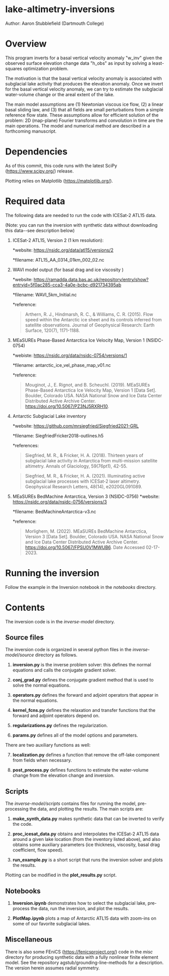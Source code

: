 # lake-altimetry-inversions
Author: Aaron Stubblefield (Dartmouth College)

# Overview
This program inverts for a basal vertical velocity anomaly "w_inv" given the observed surface
elevation change data "h_obs" as input by solving a least-squares optimization problem.

The motivation is that the basal vertical velocity anomaly is associated with
subglacial lake activity that produces the elevation anomaly. Once we invert
for the basal vertical velocity anomaly, we can try to estimate the subglacial
water-volume change or the areal extent of the lake.

The main model assumptions are (1) Newtonian viscous ice flow, (2) a linear
basal sliding law, and (3) that all fields are small perturbations from a simple
reference flow state. These assumptions allow for efficient solution of the problem:
2D (map-plane) Fourier transforms and convolution in time are the main
operations. The model and numerical method are described in a forthcoming manuscript.

# Dependencies
As of this commit, this code runs with the latest SciPy (https://www.scipy.org/)
release.

Plotting relies on Matplotlib (https://matplotlib.org/).

# Required data
The following data are needed to run the code with ICESat-2 ATL15 data.

(Note: you can run the inversion with synthetic data without downloading this data--see description below)

1. ICESat-2 ATL15, Version 2 (1 km resolution):

   *website: https://nsidc.org/data/atl15/versions/2

   *filename: ATL15_AA_0314_01km_002_02.nc

2. WAVI model output (for basal drag and ice viscosity )

   *website: https://ramadda.data.bas.ac.uk/repository/entry/show?entryid=5f0ac285-cca3-4a0e-bcbc-d921734395ab

   *filename: WAVI_5km_Initial.nc

   *reference:
      >Arthern, R. J., Hindmarsh, R. C., & Williams, C. R. (2015). Flow speed within
      the Antarctic ice sheet and its controls inferred from satellite observations.
      Journal of Geophysical Research: Earth Surface, 120(7), 1171-1188.

3. MEaSUREs Phase-Based Antarctica Ice Velocity Map, Version 1 (NSIDC-0754)

   *webiste: https://nsidc.org/data/nsidc-0754/versions/1

   *filename: antarctic_ice_vel_phase_map_v01.nc

   *reference:
      > Mouginot, J., E. Rignot, and B. Scheuchl. (2019). MEaSUREs Phase-Based Antarctica Ice Velocity Map, Version 1 [Data Set]. Boulder, Colorado USA. NASA National Snow and Ice Data Center Distributed Active Archive Center. https://doi.org/10.5067/PZ3NJ5RXRH10. 

4. Antarctic Subglacial Lake inventory

   *website: https://github.com/mrsiegfried/Siegfried2021-GRL

   *filename: SiegfriedFricker2018-outlines.h5

   *references:

   >   Siegfried, M. R., & Fricker, H. A. (2018). Thirteen years of subglacial
      lake activity in Antarctica from multi-mission satellite altimetry.
      Annals of Glaciology, 59(76pt1), 42-55.

   >   Siegfried, M. R., & Fricker, H. A. (2021). Illuminating active
      subglacial lake processes with ICESat‐2 laser altimetry. Geophysical
      Research Letters, 48(14), e2020GL091089.

5. MEaSUREs BedMachine Antarctica, Version 3 (NSIDC-0756)
   *website: https://nsidc.org/data/nsidc-0756/versions/3

   *filename: BedMachineAntarctica-v3.nc

   *reference:
   
   > Morlighem, M. (2022). MEaSUREs BedMachine Antarctica, Version 3 [Data Set]. Boulder, Colorado USA. NASA National Snow and Ice Data Center Distributed Active Archive Center. https://doi.org/10.5067/FPSU0V1MWUB6. Date Accessed 02-17-2023.

# Running the inversion
Follow the example in the Inversion notebook in the *notebooks* directory.


# Contents
The inversion code is in the *inverse-model* directory.
## Source files
The inversion code is organized in several python files in the *inverse-model/source* directory as follows.

1. **inversion.py** is the inverse problem solver: this defines the normal equations
and calls the conjugate gradient solver.

2. **conj_grad.py** defines the conjugate gradient method that is used to solve
the normal equations.

3. **operators.py** defines the forward and adjoint operators that appear in the
normal equations.

4. **kernel_fcns.py** defines the relaxation and transfer functions that the forward and adjoint operators depend on.

5. **regularizations.py** defines the regularization.

6. **params.py** defines all of the model options and parameters.

There are two auxiliary functions as well:

7. **localization.py** defines a function that remove the off-lake component from fields when necessary.

8. **post_process.py** defines functions to estimate the water-volume change
from the elevation change and inversion.

## Scripts
The *inverse-model/scripts* contains files for running the model, pre-processing
the data, and plotting the results. The main scripts are:

1. **make_synth_data.py** makes synthetic data that can be inverted to verify the code.

2. **proc_icesat_data.py** obtains and interpolates the ICESat-2 ATL15 data around
a given lake location (from the inventory listed above), and also obtains some
auxiliary parameters (ice thickness, viscosity, basal drag coefficient, flow speed).

3. **run_example.py** is a short script that runs the inversion solver and plots
the results.

Plotting can  be modified in the **plot_results.py** script.

## Notebooks
1. **Inversion.ipynb** demonstrates how to select the subglacial lake, pre-process the data, run the inversion, and plot the results.

2. **PlotMap.ipynb** plots a map of Antarctic ATL15 data with zoom-ins on some of our favorite subglacial lakes.

## Miscellaneous
There is also some FEniCS (https://fenicsproject.org/) code in the *misc* directory
for producing synthetic data with a fully nonlinear finite element model. See the repository
agstub/grounding-line-methods for a description. The version herein assumes
radial symmetry.